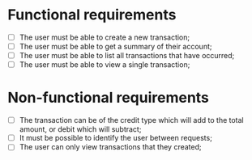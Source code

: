 # Functional requirements

- [ ] The user must be able to create a new transaction;
- [ ] The user must be able to get a summary of their account;
- [ ] The user must be able to list all transactions that have occurred;
- [ ] The user must be able to view a single transaction;

# Non-functional requirements

- [ ] The transaction can be of the credit type which will add to the total amount, or debit which will subtract;
- [ ] It must be possible to identify the user between requests;
- [ ] The user can only view transactions that they created;
